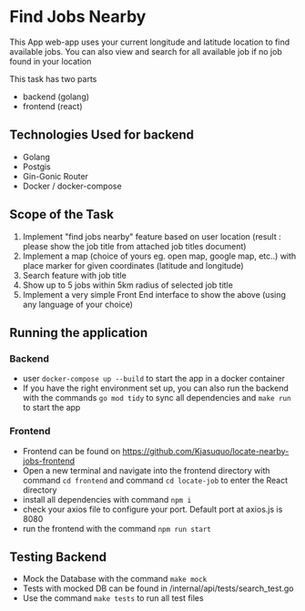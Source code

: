 # Find Jobs Nearby
This App web-app uses your current longitude and latitude location to find available jobs.
You can also view and search for all available job if no job found in your location

This task has two parts
- backend (golang)
- frontend (react)

## Technologies Used for backend
- Golang
- Postgis
- Gin-Gonic Router
- Docker / docker-compose 

## Scope of the Task
1.  Implement "find jobs nearby" feature based on user location (result : please show the job title from attached job titles document)
2.  Implement a map (choice of yours eg. open map, google map, etc..) with place marker for given coordinates (latitude and longitude)
3.  Search feature with job title
4.  Show up to 5 jobs within 5km radius of selected job title
5. Implement a very simple Front End interface to show the above (using any language of your choice)

## Running the application
### Backend
- user `docker-compose up --build` to start the app in a docker container
- If you have the right environment set up, you can also run the backend with the commands `go mod tidy` to sync all dependencies and `make run` to start the app


### Frontend
- Frontend can be found on https://github.com/Kjasuquo/locate-nearby-jobs-frontend
- Open a new terminal and navigate into the frontend directory with command `cd frontend` and command `cd locate-job` to enter the React directory
- install all dependencies with command `npm i`
- check your axios file to configure your port. Default port at axios.js is 8080
- run the frontend with the command `npm run start`


## Testing Backend
- Mock the Database with the command `make mock`
- Tests with mocked DB can be found in /internal/api/tests/search_test.go
- Use the command `make tests` to run all test files
